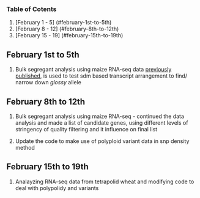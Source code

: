 ### Table of Cotents
1. [February 1 - 5]  (#february-1st-to-5th)
2. [February 8 - 12]  (#february-8th-to-12th)
3. [February 15 - 19]  (#february-15th-to-19th)
## February 1st to 5th

1. Bulk segregant analysis using maize RNA-seq data [previously published](http://journals.plos.org/plosone/article?id=10.1371/journal.pone.0036406), is used to test sdm based transcript arrangement to find/ narrow down *glossy* allele


## February 8th to 12th

1. Bulk segregant analysis using maize RNA-seq - continued the data analysis and made a list of candidate genes, using different levels of stringency of quality filtering and it influence on final list

2. Update the code to make use of polyploid variant data in snp density method


## February 15th to 19th

1. Analayzing RNA-seq data from tetrapolid wheat and modifying code to deal with polypolidy and variants


